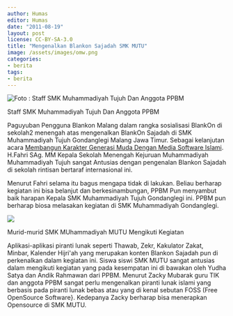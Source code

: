 ```yaml
---
author: Humas
editor: Humas
date: "2011-08-19"
layout: post
license: CC-BY-SA-3.0
title: "Mengenalkan Blankon Sajadah SMK MUTU"
image: /assets/images/omw.png
categories:
- berita
tags:
- berita
---
```


  
![Foto : Staff SMK Muhammadiyah Tujuh Dan Anggota
PPBM](http://malang.di.blankon.in/images/stories/pa160518.jpg)

Staff SMK Muhammadiyah Tujuh Dan Anggota PPBM

Paguyuban Pengguna Blankon Malang dalam rangka sosialisasi BlankOn di sekolah2
menengah atas mengenalkan  BlankOn Sajadah di SMK Muhammadiyah Tujuh
Gondanglegi Malang Jawa Timur. Sebagai kelanjutan acara [Membangun Karakter
Generasi Muda Dengan Media Software Islami](berita/smkmutuit.html).  H.Fahri
SAg. MM Kepala Sekolah Menengah Kejuruan Muhammadiyah Muhammadiyah Tujuh
sangat Antusias dengan pengenalan Blankon Sajadah di sekolah rintisan bertaraf
internasional ini.

Menurut Fahri  selama itu bagus mengapa tidak di lakukan.  Beliau berharap
kegiatan ini bisa belanjut dan berkesinambungan, PPBM Pun menyambut baik
harapan Kepala SMK Muhammadiyah Tujuh Gondanglegi ini. PPBM pun berharap biosa
melasakan kegiatan di SMK Muhammadiyah Gondanglegi.

![](http://malang.di.blankon.in/images/stories/pa160510.jpg)

Murid-murid SMK MUhammadiyah MUTU Mengikuti Kegiatan

Aplikasi-aplikasi piranti lunak seperti Thawab, Zekr, Kakulator Zakat, Minbar,
Kalender Hijri'ah yang merupakan konten Blankon Sajadah pun di perkenalkan
dalam kegiatan ini.  Siswa siswi SMK MUTU sangat antusias dalam mengikuti
kegiatan yang pada kesempatan ini di bawakan oleh Yudha Satya dan Andik
Rahmawan dari PPBM. Menurut Zacky Mubarak guru TIK dan anggota PPBM sangat
perlu mengenalkan piranti lunak islami yang berbasis pada piranti lunak bebas
atau yang di kenal sebutan FOSS (Free OpenSource Software}. Kedepanya Zacky
berharap bisa menerapkan Opensource di SMK MUTU.


    